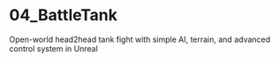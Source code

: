 # 04_BattleTank
Open-world head2head tank fight with simple AI, terrain, and advanced control system in Unreal
